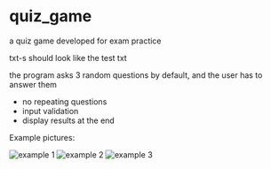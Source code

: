 # quiz_game
a quiz game developed for exam practice

txt-s should look like the test txt

the program asks 3 random questions by default, and the user has to answer them
 - no repeating questions
 - input validation
 - display results at the end

Example pictures:

![example 1](https://i.postimg.cc/63GJWCpL/pic1.png)
![example 2](https://postimg.cc/rd5PSCDB/pic2.png)
![example 3](https://postimg.cc/1nH7dmcM/pic3.png)

